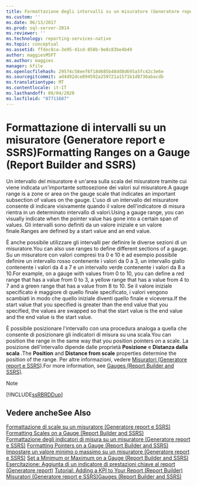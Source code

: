 ```yaml
---
title: Formattazione degli intervalli su un misuratore (Generatore report e SSRS) | Microsoft Docs
ms.custom: ''
ms.date: 06/13/2017
ms.prod: sql-server-2014
ms.reviewer: ''
ms.technology: reporting-services-native
ms.topic: conceptual
ms.assetid: ffdec8ca-3e95-41cd-850b-9e8c83be4b49
author: maggiesMSFT
ms.author: maggies
manager: kfile
ms.openlocfilehash: 29574c58eef6f18d685b48dd8d695a5fc42c3e6e
ms.sourcegitcommit: ad4d92dce894592a259721a1571b1d8736abacdb
ms.translationtype: MT
ms.contentlocale: it-IT
ms.lasthandoff: 08/04/2020
ms.locfileid: "87711687"
---
```

# <a name="formatting-ranges-on-a-gauge-report-builder-and-ssrs"></a><span data-ttu-id="3731d-102">Formattazione di intervalli su un misuratore (Generatore report e SSRS)</span><span class="sxs-lookup"><span data-stu-id="3731d-102">Formatting Ranges on a Gauge (Report Builder and SSRS)</span></span>
  <span data-ttu-id="3731d-103">Un intervallo del misuratore è un'area sulla scala del misuratore tramite cui viene indicata un'importante sottosezione dei valori sul misuratore.</span><span class="sxs-lookup"><span data-stu-id="3731d-103">A gauge range is a zone or area on the gauge scale that indicates an important subsection of values on the gauge.</span></span> <span data-ttu-id="3731d-104">L'uso di un intervallo del misuratore consente di indicare visivamente quando il valore dell'indicatore di misura rientra in un determinato intervallo di valori.</span><span class="sxs-lookup"><span data-stu-id="3731d-104">Using a gauge range, you can visually indicate when the pointer value has gone into a certain span of values.</span></span> <span data-ttu-id="3731d-105">Gli intervalli sono definiti da un valore iniziale e un valore finale.</span><span class="sxs-lookup"><span data-stu-id="3731d-105">Ranges are defined by a start value and an end value.</span></span>  
  
 <span data-ttu-id="3731d-106">È anche possibile utilizzare gli intervalli per definire le diverse sezioni di un misuratore.</span><span class="sxs-lookup"><span data-stu-id="3731d-106">You can also use ranges to define different sections of a gauge.</span></span> <span data-ttu-id="3731d-107">Su un misuratore con valori compresi tra 0 e 10 è ad esempio possibile definire un intervallo rosso contenente i valori da 0 a 3, un intervallo giallo contenente i valori da 4 a 7 e un intervallo verde contenente i valori da 8 a 10.</span><span class="sxs-lookup"><span data-stu-id="3731d-107">For example, on a gauge with values from 0 to 10, you can define a red range that has a value from 0 to 3, a yellow range that has a value from 4 to 7 and a green range that has a value from 8 to 10.</span></span> <span data-ttu-id="3731d-108">Se il valore iniziale specificato è maggiore di quello finale specificato, i valori vengono scambiati in modo che quello iniziale diventi quello finale e viceversa.</span><span class="sxs-lookup"><span data-stu-id="3731d-108">If the start value that you specified is greater than the end value that you specified, the values are swapped so that the start value is the end value and the end value is the start value.</span></span>  
  
 <span data-ttu-id="3731d-109">È possibile posizionare l'intervallo con una procedura analoga a quella che consente di posizionare gli indicatori di misura su una scala.</span><span class="sxs-lookup"><span data-stu-id="3731d-109">You can position the range in the same way that you position pointers on a scale.</span></span> <span data-ttu-id="3731d-110">La posizione dell'intervallo dipende dalle proprietà **Posizione** e **Distanza dalla scala** .</span><span class="sxs-lookup"><span data-stu-id="3731d-110">The **Position** and **Distance from scale** properties determine the position of the range.</span></span> <span data-ttu-id="3731d-111">Per altre informazioni, vedere [Misuratori &#40;Generatore report e SSRS&#41;](gauges-report-builder-and-ssrs.md).</span><span class="sxs-lookup"><span data-stu-id="3731d-111">For more information, see [Gauges &#40;Report Builder and SSRS&#41;](gauges-report-builder-and-ssrs.md).</span></span>  
  
> [!NOTE]  
>  [!INCLUDE[ssRBRDDup](../../includes/ssrbrddup-md.md)]  
  
## <a name="see-also"></a><span data-ttu-id="3731d-112">Vedere anche</span><span class="sxs-lookup"><span data-stu-id="3731d-112">See Also</span></span>  
 <span data-ttu-id="3731d-113">[Formattazione di scale su un misuratore &#40;Generatore report e SSRS&#41;](formatting-scales-on-a-gauge-report-builder-and-ssrs.md) </span><span class="sxs-lookup"><span data-stu-id="3731d-113">[Formatting Scales on a Gauge &#40;Report Builder and SSRS&#41;](formatting-scales-on-a-gauge-report-builder-and-ssrs.md) </span></span>  
 <span data-ttu-id="3731d-114">[Formattazione degli indicatori di misura su un misuratore &#40;Generatore report e SSRS&#41;](formatting-pointers-on-a-gauge-report-builder-and-ssrs.md) </span><span class="sxs-lookup"><span data-stu-id="3731d-114">[Formatting Pointers on a Gauge &#40;Report Builder and SSRS&#41;](formatting-pointers-on-a-gauge-report-builder-and-ssrs.md) </span></span>  
 <span data-ttu-id="3731d-115">[Impostare un valore minimo o massimo su un misuratore &#40;Generatore report e SSRS&#41;](set-a-minimum-or-maximum-on-a-gauge-report-builder-and-ssrs.md) </span><span class="sxs-lookup"><span data-stu-id="3731d-115">[Set a Minimum or Maximum on a Gauge &#40;Report Builder and SSRS&#41;](set-a-minimum-or-maximum-on-a-gauge-report-builder-and-ssrs.md) </span></span>  
 <span data-ttu-id="3731d-116">[Esercitazione: Aggiunta di un indicatore di prestazioni chiave al report &#40;Generatore report&#41;](../tutorial-adding-a-kpi-to-your-report-report-builder.md) </span><span class="sxs-lookup"><span data-stu-id="3731d-116">[Tutorial: Adding a KPI to Your Report &#40;Report Builder&#41;](../tutorial-adding-a-kpi-to-your-report-report-builder.md) </span></span>  
 [<span data-ttu-id="3731d-117">Misuratori &#40;Generatore report e SSRS&#41;</span><span class="sxs-lookup"><span data-stu-id="3731d-117">Gauges &#40;Report Builder and SSRS&#41;</span></span>](gauges-report-builder-and-ssrs.md)  
  
  
